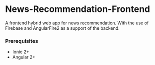 # News-Recommendation-Frontend
A frontend hybrid web app for news recommendation. With the use of Firebase and AngularFire2 as a support of the backend.

### Prerequisites

* Ionic 2+
* Angular 2+
